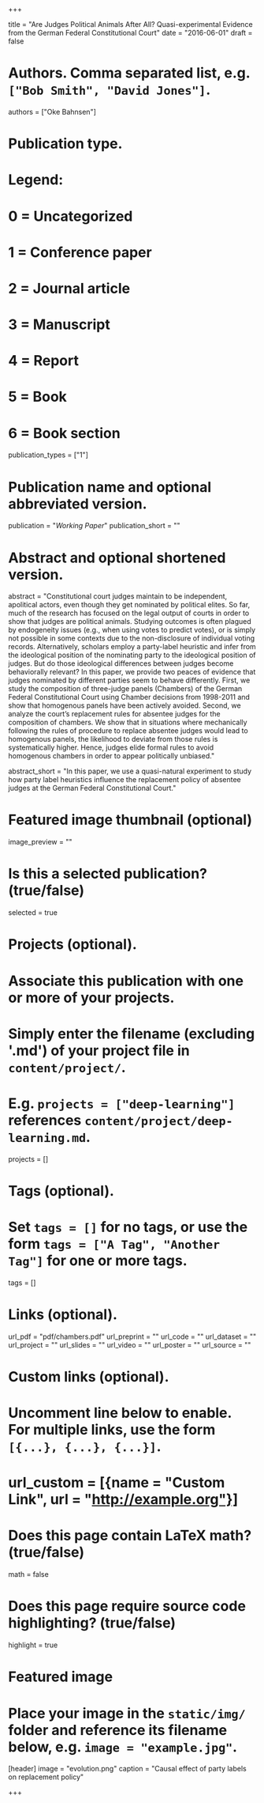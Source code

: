 +++

title = "Are Judges Political Animals After All? Quasi-experimental Evidence from the German Federal Constitutional Court"
date = "2016-06-01"
draft = false

# Authors. Comma separated list, e.g. `["Bob Smith", "David Jones"]`.
authors = ["Oke Bahnsen"]

# Publication type.
# Legend:
# 0 = Uncategorized
# 1 = Conference paper
# 2 = Journal article
# 3 = Manuscript
# 4 = Report
# 5 = Book
# 6 = Book section
publication_types = ["1"]

# Publication name and optional abbreviated version.
publication = "*Working Paper*"
publication_short = ""

# Abstract and optional shortened version.
abstract = "Constitutional court judges maintain to be independent, apolitical actors, even though they get nominated by political elites. So far, much of the research has focused on the legal output of courts in order to show that judges are political animals. Studying outcomes is often plagued by endogeneity issues (e.g., when using votes to predict votes), or is simply not possible in some contexts due to the non-disclosure of individual voting records. Alternatively, scholars employ a party-label heuristic and infer from the ideological position of the nominating party to the ideological position of judges. But do those ideological differences between judges become behaviorally relevant? In this paper, we provide two peaces of evidence that judges nominated by different parties seem to behave differently. First, we study the composition of three-judge panels (Chambers) of the German Federal Constitutional Court using Chamber decisions from 1998-2011 and show that homogenous panels have been actively avoided. Second, we analyze the court’s replacement rules for absentee judges for the composition of chambers. We show that in situations where mechanically following the rules of procedure to replace absentee judges would lead to homogenous panels, the likelihood to deviate from those rules is systematically higher. Hence, judges elide formal rules to avoid homogenous chambers in order to appear politically unbiased."

abstract_short = "In this paper, we use a quasi-natural experiment to study how party label heuristics influence the replacement policy of absentee judges at the German Federal Constitutional Court."

# Featured image thumbnail (optional)
image_preview = ""

# Is this a selected publication? (true/false)
selected = true

# Projects (optional).
#   Associate this publication with one or more of your projects.
#   Simply enter the filename (excluding '.md') of your project file in `content/project/`.
#   E.g. `projects = ["deep-learning"]` references `content/project/deep-learning.md`.
projects = []

# Tags (optional).
#   Set `tags = []` for no tags, or use the form `tags = ["A Tag", "Another Tag"]` for one or more tags.
tags = []

# Links (optional).
url_pdf = "pdf/chambers.pdf"
url_preprint = ""
url_code = ""
url_dataset = ""
url_project = ""
url_slides = ""
url_video = ""
url_poster = ""
url_source = ""

# Custom links (optional).
#   Uncomment line below to enable. For multiple links, use the form `[{...}, {...}, {...}]`.
# url_custom = [{name = "Custom Link", url = "http://example.org"}]

# Does this page contain LaTeX math? (true/false)
math = false

# Does this page require source code highlighting? (true/false)
highlight = true

# Featured image
# Place your image in the `static/img/` folder and reference its filename below, e.g. `image = "example.jpg"`.
[header]
image = "evolution.png"
caption = "Causal effect of party labels on replacement policy"

+++
